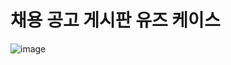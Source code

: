 # 채용 공고 게시판 유즈 케이스
![image](https://github.com/Software-Engineering-0795-team1/Back-end/assets/129194613/207bd84b-9402-4d75-ba67-e903d714903b)
